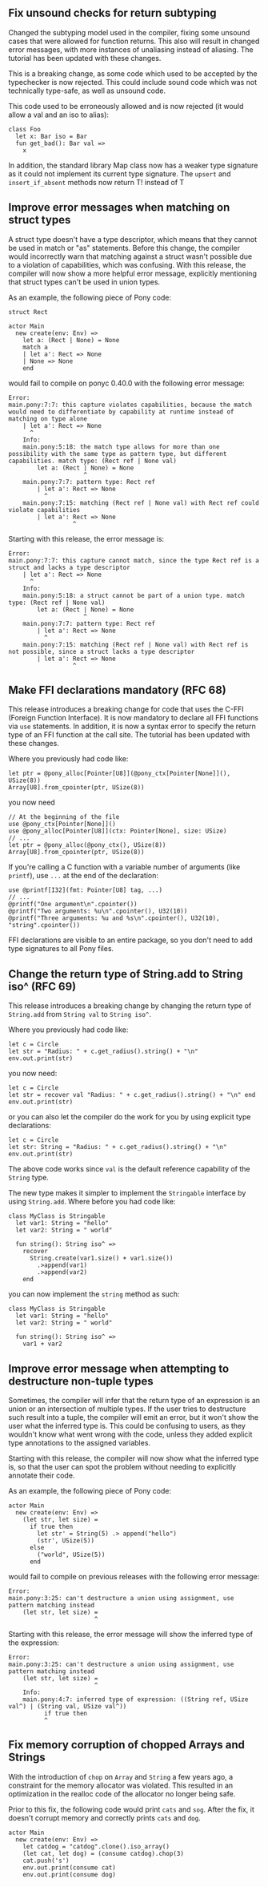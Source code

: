 ## Fix unsound checks for return subtyping

Changed the subtyping model used in the compiler,
fixing some unsound cases that were allowed for function returns.
This also will result in changed error messages, with more
instances of unaliasing instead of aliasing. The tutorial has
been updated with these changes.

This is a breaking change, as some code which used to be accepted
by the typechecker is now rejected. This could include sound code
which was not technically type-safe, as well as unsound code.

This code used to be erroneously allowed and is now rejected
(it would allow a val and an iso to alias):
```
class Foo
  let x: Bar iso = Bar
  fun get_bad(): Bar val =>
    x
```

In addition, the standard library Map class now has a weaker
type signature as it could not implement its current type signature.
The `upsert` and `insert_if_absent` methods now return T! instead of T

## Improve error messages when matching on struct types

A struct type doesn't have a type descriptor, which means that they cannot be used in match or "as" statements. Before this change, the compiler would incorrectly warn that matching against a struct wasn't possible due to a violation of capabilities, which was confusing. With this release, the compiler will now show a more helpful error message, explicitly mentioning that struct types can't be used in union types.

As an example, the following piece of Pony code:

```pony
struct Rect

actor Main
  new create(env: Env) =>
    let a: (Rect | None) = None
    match a
    | let a': Rect => None
    | None => None
    end
```

would fail to compile on ponyc 0.40.0 with the following error message:

```
Error:
main.pony:7:7: this capture violates capabilities, because the match would need to differentiate by capability at runtime instead of matching on type alone
    | let a': Rect => None
      ^
    Info:
    main.pony:5:18: the match type allows for more than one possibility with the same type as pattern type, but different capabilities. match type: (Rect ref | None val)
        let a: (Rect | None) = None
                     ^
    main.pony:7:7: pattern type: Rect ref
        | let a': Rect => None
          ^
    main.pony:7:15: matching (Rect ref | None val) with Rect ref could violate capabilities
        | let a': Rect => None
                  ^
```

Starting with this release, the error message is:

```
Error:
main.pony:7:7: this capture cannot match, since the type Rect ref is a struct and lacks a type descriptor
    | let a': Rect => None
      ^
    Info:
    main.pony:5:18: a struct cannot be part of a union type. match type: (Rect ref | None val)
        let a: (Rect | None) = None
                     ^
    main.pony:7:7: pattern type: Rect ref
        | let a': Rect => None
          ^
    main.pony:7:15: matching (Rect ref | None val) with Rect ref is not possible, since a struct lacks a type descriptor
        | let a': Rect => None
                  ^
```

## Make FFI declarations mandatory (RFC 68)

This release introduces a breaking change for code that uses the C-FFI (Foreign Function Interface). It is now mandatory to declare all FFI functions via `use` statements. In addition, it is now a syntax error to specify the return type of an FFI function at the call site. The tutorial has been updated with these changes.

Where you previously had code like:

```pony
let ptr = @pony_alloc[Pointer[U8]](@pony_ctx[Pointer[None]](), USize(8))
Array[U8].from_cpointer(ptr, USize(8))
```

you now need

```pony
// At the beginning of the file
use @pony_ctx[Pointer[None]]()
use @pony_alloc[Pointer[U8]](ctx: Pointer[None], size: USize)
// ...
let ptr = @pony_alloc(@pony_ctx(), USize(8))
Array[U8].from_cpointer(ptr, USize(8))
```

If you're calling a C function with a variable number of arguments (like `printf`), use `...` at the end of the declaration:

```pony
use @printf[I32](fmt: Pointer[U8] tag, ...)
// ...
@printf("One argument\n".cpointer())
@printf("Two arguments: %u\n".cpointer(), U32(10))
@printf("Three arguments: %u and %s\n".cpointer(), U32(10), "string".cpointer())
```

FFI declarations are visible to an entire package, so you don't need to add type signatures to all Pony files.

## Change the return type of String.add to String iso^ (RFC 69)

This release introduces a breaking change by changing the return type of `String.add` from `String val` to `String iso^`.

Where you previously had code like:

```pony
let c = Circle
let str = "Radius: " + c.get_radius().string() + "\n"
env.out.print(str)
```

you now need:

```pony
let c = Circle
let str = recover val "Radius: " + c.get_radius().string() + "\n" end
env.out.print(str)
```

or you can also let the compiler do the work for you by using explicit type declarations:

```pony
let c = Circle
let str: String = "Radius: " + c.get_radius().string() + "\n"
env.out.print(str)
```

The above code works since `val` is the default reference capability of the `String` type.

The new type makes it simpler to implement the `Stringable` interface by using `String.add`. Where before you had code like:

```pony
class MyClass is Stringable
  let var1: String = "hello"
  let var2: String = " world"

  fun string(): String iso^ =>
    recover
      String.create(var1.size() + var1.size())
        .>append(var1)
        .>append(var2)
    end
```

you can now implement the `string` method as such:

```pony
class MyClass is Stringable
  let var1: String = "hello"
  let var2: String = " world"

  fun string(): String iso^ =>
    var1 + var2
```

## Improve error message when attempting to destructure non-tuple types

Sometimes, the compiler will infer that the return type of an expression is an union or an intersection of multiple types. If the user tries to destructure such result into a tuple, the compiler will emit an error, but it won't show the user what the inferred type is. This could be confusing to users, as they wouldn't know what went wrong with the code, unless they added explicit type annotations to the assigned variables.

Starting with this release, the compiler will now show what the inferred type is, so that the user can spot the problem without needing to explicitly annotate their code.

As an example, the following piece of Pony code:

```pony
actor Main
  new create(env: Env) =>
    (let str, let size) =
      if true then
        let str' = String(5) .> append("hello")
        (str', USize(5))
      else
        ("world", USize(5))
      end
```

would fail to compile on previous releases with the following error message:

```
Error:
main.pony:3:25: can't destructure a union using assignment, use pattern matching instead
    (let str, let size) =
                        ^
```

Starting with this release, the error message will show the inferred type of the expression:

```
Error:
main.pony:3:25: can't destructure a union using assignment, use pattern matching instead
    (let str, let size) =
                        ^
    Info:
    main.pony:4:7: inferred type of expression: ((String ref, USize val^) | (String val, USize val^))
          if true then
          ^
```

## Fix memory corruption of chopped Arrays and Strings

With the introduction of `chop` on `Array` and `String` a few years ago, a constraint for the memory allocator was violated. This resulted in an optimization in the realloc code of the allocator no longer being safe.

Prior to this fix, the following code would print `cats` and `sog`. After the fix, it doesn't corrupt memory and correctly prints `cats` and `dog`.

```pony
actor Main
  new create(env: Env) =>
    let catdog = "catdog".clone().iso_array()
    (let cat, let dog) = (consume catdog).chop(3)
    cat.push('s')
    env.out.print(consume cat)
    env.out.print(consume dog)
```

